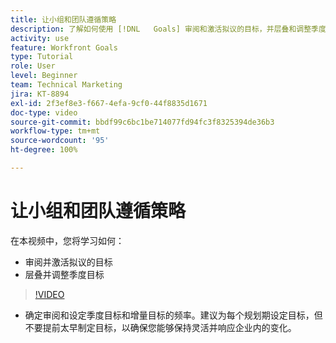 ```yaml
---
title: 让小组和团队遵循策略
description: 了解如何使用 [!DNL   Goals] 审阅和激活拟议的目标，并层叠和调整季度目标。
activity: use
feature: Workfront Goals
type: Tutorial
role: User
level: Beginner
team: Technical Marketing
jira: KT-8894
exl-id: 2f3ef8e3-f667-4efa-9cf0-44f8835d1671
doc-type: video
source-git-commit: bbdf99c6bc1be714077fd94fc3f8325394de36b3
workflow-type: tm+mt
source-wordcount: '95'
ht-degree: 100%

---
```


# 让小组和团队遵循策略

在本视频中，您将学习如何：

* 审阅并激活拟议的目标
* 层叠并调整季度目标

>[!VIDEO](https://video.tv.adobe.com/v/3416464/?quality=12&learn=on&enablevpops=1&captions=chi_hans)

<!--
Pro-tips graphic
-->

* 确定审阅和设定季度目标和增量目标的频率。建议为每个规划期设定目标，但不要提前太早制定目标，以确保您能够保持灵活并响应企业内的变化。
